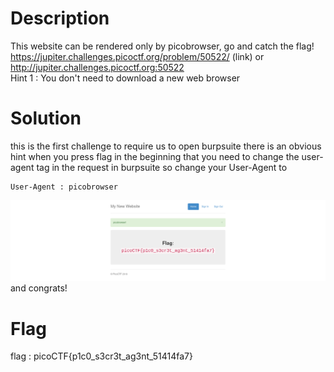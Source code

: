 # Description

This website can be rendered only by picobrowser, go and catch the flag! https://jupiter.challenges.picoctf.org/problem/50522/ (link) or http://jupiter.challenges.picoctf.org:50522  
Hint 1 : You don't need to download a new web browser

# Solution

this is the first challenge to require us to open burpsuite there is an obvious hint when you press flag in the beginning that you need to change
the user-agent tag in the request in burpsuite so change your User-Agent to

```
User-Agent : picobrowser
```

![alt image](ss.png)  
and congrats!

# Flag

flag : picoCTF{p1c0_s3cr3t_ag3nt_51414fa7}
